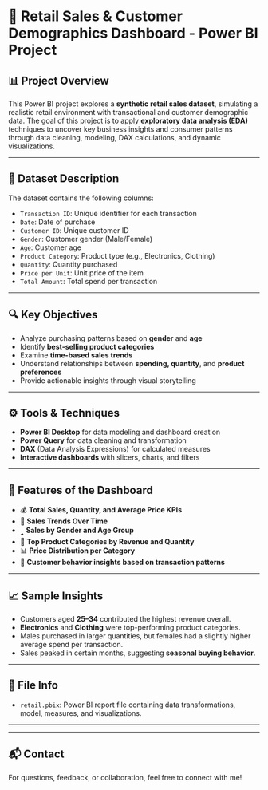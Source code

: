 # 🛒 Retail Sales & Customer Demographics Dashboard - Power BI Project

## 📊 Project Overview

This Power BI project explores a **synthetic retail sales dataset**, simulating a realistic retail environment with transactional and customer demographic data. The goal of this project is to apply **exploratory data analysis (EDA)** techniques to uncover key business insights and consumer patterns through data cleaning, modeling, DAX calculations, and dynamic visualizations.

---

## 𞣟 Dataset Description

The dataset contains the following columns:

- `Transaction ID`: Unique identifier for each transaction
- `Date`: Date of purchase
- `Customer ID`: Unique customer ID
- `Gender`: Customer gender (Male/Female)
- `Age`: Customer age
- `Product Category`: Product type (e.g., Electronics, Clothing)
- `Quantity`: Quantity purchased
- `Price per Unit`: Unit price of the item
- `Total Amount`: Total spend per transaction

---

## 🔍 Key Objectives

- Analyze purchasing patterns based on **gender** and **age**
- Identify **best-selling product categories**
- Examine **time-based sales trends**
- Understand relationships between **spending, quantity**, and **product preferences**
- Provide actionable insights through visual storytelling

---

## ⚙️ Tools & Techniques

- **Power BI Desktop** for data modeling and dashboard creation
- **Power Query** for data cleaning and transformation
- **DAX** (Data Analysis Expressions) for calculated measures
- **Interactive dashboards** with slicers, charts, and filters

---

## 📌 Features of the Dashboard

- 💰 **Total Sales, Quantity, and Average Price KPIs**
- 📅 **Sales Trends Over Time**
- 🢑 **Sales by Gender and Age Group**
- 🛙️ **Top Product Categories by Revenue and Quantity**
- 📊 **Price Distribution per Category**
- 🧠 **Customer behavior insights based on transaction patterns**

---

## 📈 Sample Insights

- Customers aged **25–34** contributed the highest revenue overall.
- **Electronics** and **Clothing** were top-performing product categories.
- Males purchased in larger quantities, but females had a slightly higher average spend per transaction.
- Sales peaked in certain months, suggesting **seasonal buying behavior**.

---

## 📂 File Info

- `retail.pbix`: Power BI report file containing data transformations, model, measures, and visualizations.

---

---

## 📬 Contact

For questions, feedback, or collaboration, feel free to connect with me!
